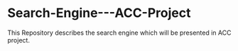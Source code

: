 # Search-Engine---ACC-Project
This Repository describes the search engine which will be presented in ACC project.
